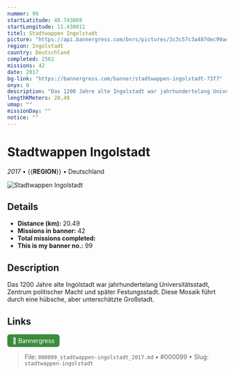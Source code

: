 ```yaml
---
nummer: 99
startLatitude: 48.743869
startLongitude: 11.438011
titel: Stadtwappen Ingolstadt
picture: "https://api.bannergress.com/bnrs/pictures/3c3c57c3a487dec99ad1d6cb2a55319a"
region: Ingolstadt
country: Deutschland
completed: 2562
missions: 42
date: 2017
bg-link: "https://bannergress.com/banner/stadtwappen-ingolstadt-73f7"
onyx: 0
description: "Das 1200 Jahre alte Ingolstadt war jahrhundertelang Universitätsstadt, Zentrum politischer Macht und später Festungsstadt. Diese Mosaik führt durch eine hübsche, aber unterschätzte  Großstadt."
lengthKMeters: 20,49
umap: ""
missionDay: ""
notice: ""
---
```

# Stadtwappen Ingolstadt

*2017* • {{__REGION__}} • Deutschland

![Stadtwappen Ingolstadt](https://api.bannergress.com/bnrs/pictures/3c3c57c3a487dec99ad1d6cb2a55319a)



## Details
- **Distance (km):** 20.49
- **Missions in banner:** 42
- **Total missions completed:** 
- **This is my banner no.:** 99



## Description
Das 1200 Jahre alte Ingolstadt war jahrhundertelang Universitätsstadt, Zentrum politischer Macht und später Festungsstadt. Diese Mosaik führt durch eine hübsche, aber unterschätzte  Großstadt.



## Links
<a href="https://bannergress.com/banner/stadtwappen-ingolstadt-73f7" target="_blank" style="display:inline-block;margin-right:8px;padding:6px 12px;background:#3c8b3c;color:#fff;text-decoration:none;border-radius:6px;">🔗 Bannergress</a>



> File: `000099_stadtwappen-ingolstadt_2017.md` • #000099 • Slug: `stadtwappen-ingolstadt`
